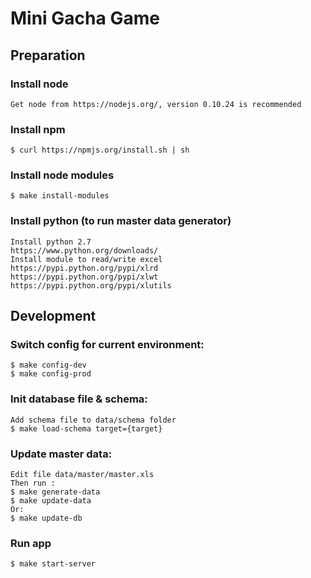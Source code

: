 # Mini Gacha Game

## Preparation
### Install node
    Get node from https://nodejs.org/, version 0.10.24 is recommended

### Install npm
    $ curl https://npmjs.org/install.sh | sh

### Install node modules
    $ make install-modules

### Install python (to run master data generator)
    Install python 2.7
    https://www.python.org/downloads/
    Install module to read/write excel
    https://pypi.python.org/pypi/xlrd
    https://pypi.python.org/pypi/xlwt
    https://pypi.python.org/pypi/xlutils

## Development
### Switch config for current environment:
    $ make config-dev
    $ make config-prod

### Init database file & schema:
    Add schema file to data/schema folder
    $ make load-schema target={target}

### Update master data:
    Edit file data/master/master.xls
    Then run :
    $ make generate-data
    $ make update-data
    Or:
    $ make update-db

### Run app
    $ make start-server